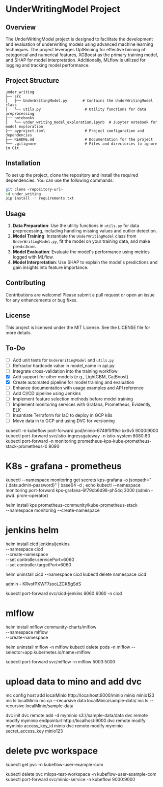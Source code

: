 # UnderWritingModel Project

## Overview
The UnderWritingModel project is designed to facilitate the development and evaluation of underwriting models using advanced machine learning techniques. The project leverages OptBinning for effective binning of categorical and numerical features, XGBoost as the primary training model, and SHAP for model interpretation. Additionally, MLflow is utilized for logging and tracking model performance.

## Project Structure
```
under_writing
├── src
│   ├── UnderWritingModel.py       # Contains the UnderWritingModel class
│   └── utils.py                    # Utility functions for data preprocessing
├── notebooks
│   └── under_writing_model_exploration.ipynb  # Jupyter notebook for model exploration
├── pyproject.toml                  # Project configuration and dependencies
├── README.md                       # Documentation for the project
└── .gitignore                      # Files and directories to ignore in Git
```

## Installation
To set up the project, clone the repository and install the required dependencies. You can use the following commands:

```bash
git clone <repository-url>
cd under_writing
pip install -r requirements.txt
```

## Usage
1. **Data Preparation**: Use the utility functions in `utils.py` for data preprocessing, including handling missing values and outlier detection.
2. **Model Training**: Instantiate the `UnderWritingModel` class from `UnderWritingModel.py`, fit the model on your training data, and make predictions.
3. **Model Evaluation**: Evaluate the model's performance using metrics logged with MLflow.
4. **Model Interpretation**: Use SHAP to explain the model's predictions and gain insights into feature importance.

## Contributing
Contributions are welcome! Please submit a pull request or open an issue for any enhancements or bug fixes.

## License
This project is licensed under the MIT License. See the LICENSE file for more details.

## To-Do
- [ ] Add unit tests for `UnderWritingModel` and `utils.py`
- [ ] Refractor hardcode value in model_name in api.py 
- [ ] Integrate cross-validation into the training workflow
- [x] Add support for other models (e.g., LightGBM, CatBoost)
- [x] Create automated pipeline for model training and evaluation
- [ ] Enhance documentation with usage examples and API reference
- [ ] Add CI/CD pipeline using Jenkins
- [ ] Implement feature selection methods before model training
- [ ] Implement monitoring services with Grafana, Prometheus, Evidently, ELK 
- [ ] Insantiate Terraform for IaC to deploy in GCP k8s
- [ ] Move data in to GCP and using DVC for versioning

kubectl -n kubeflow port-forward pod/minio-6748f5ff9d-bx6v5 9000:9000
kubectl port-forward svc/istio-ingressgateway -n istio-system 8080:80
kubectl port-forward -n monitoring prometheus-kps-kube-prometheus-stack-prometheus-0 9090

# K8s - grafana - prometheus
kubectl --namespace monitoring get secrets kps-grafana -o jsonpath="{.data.admin-password}" | base64 -d ; echo 
kubectl --namespace monitoring port-forward kps-grafana-6f79cb6d98-ph54q 3000
(admin - pwd: prom-operator)

helm install kps prometheus-community/kube-prometheus-stack \
  --namespace monitoring --create-namespace

# jenkins helm
helm install cicd jenkins/jenkins \
  --namespace cicd \
  --create-namespace \
  --set controller.servicePort=6060 \
  --set controller.targetPort=6060

helm uninstall cicd --namespace cicd
kubectl delete namespace cicd

admin - KRvofPXWF7sooLZCK5gSdS

kubectl port-forward svc/cicd-jenkins 6060:6060 -n cicd

# mlflow
helm install mlflow community-charts/mlflow \
  --namespace mlflow \
  --create-namespace

helm uninstall mlflow -n mlflow
kubectl delete pods -n mlflow --selector=app.kubernetes.io/name=mlflow

kubectl port-forward svc/mlflow -n mlflow 5003:5000

# upload data to mino and add dvc 
mc config host add localMinio http://localhost:9000/minio minio minio123
mc ls localMinio
mc cp --recursive data localMinio/sample-data/
mc ls --recursive localMinio/sample-data

dvc init
dvc remote add -d myminio s3://sample-data/data
dvc remote modify myminio endpointurl http://localhost:9000
dvc remote modify myminio access_key_id minio
dvc remote modify myminio secret_access_key minio123

# delete pvc workspace
kubectl get pvc -n kubeflow-user-example-com

kubectl delete pvc mlops-test-workspace -n kubeflow-user-example-com
kubectl port-forward svc/minio-service -n kubeflow 9000:9000


